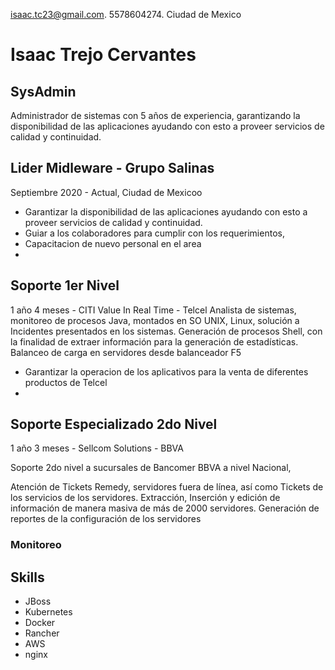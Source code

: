 isaac.tc23@gmail.com. 5578604274. Ciudad de Mexico

# Isaac Trejo Cervantes
## SysAdmin
Administrador de sistemas con 5 años de experiencia, garantizando la disponibilidad de las aplicaciones ayudando con esto a proveer servicios de calidad y continuidad.


## Lider Midleware - Grupo Salinas
Septiembre 2020 - Actual, Ciudad de Mexicoo 

- Garantizar la disponibilidad de las aplicaciones ayudando con esto a proveer servicios de calidad y continuidad.
- Guiar a los colaboradores para cumplir con los requerimientos, 
- Capacitacion de nuevo personal en el area
- 

## Soporte 1er Nivel
1 año 4 meses - CITI Value In Real Time - Telcel
Analista de sistemas, monitoreo de procesos Java, montados en SO UNIX, Linux, solución a Incidentes presentados en los sistemas. Generación de procesos Shell, con la finalidad de extraer información para la generación de estadísticas. Balanceo de carga en servidores desde balanceador F5

- Garantizar la operacion de los aplicativos para la venta de diferentes productos de Telcel
- 

## Soporte Especializado 2do Nivel
1 año 3 meses - Sellcom Solutions - BBVA

Soporte 2do nivel a sucursales de Bancomer BBVA a nivel Nacional,

Atención de Tickets Remedy, servidores fuera de línea, así como Tickets de los servicios de los servidores.  Extracción, Inserción y edición de información de manera masiva de más de 2000 servidores. Generación de reportes de la configuración de los servidores

### Monitoreo 
## Skills

- JBoss
- Kubernetes
- Docker
- Rancher
- AWS
- nginx


